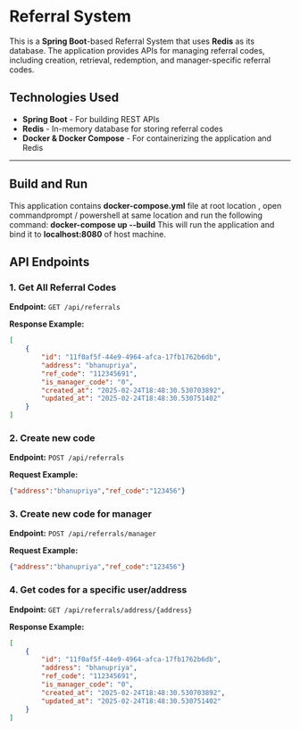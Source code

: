 # Referral System

This is a **Spring Boot**-based Referral System that uses **Redis** as its database. The application provides APIs for managing referral codes, including creation, retrieval, redemption, and manager-specific referral codes.

## Technologies Used

- **Spring Boot** - For building REST APIs  
- **Redis** - In-memory database for storing referral codes  
- **Docker & Docker Compose** - For containerizing the application and Redis  

---

## Build and Run

This application contains **docker-compose.yml** file at root location , open commandprompt / powershell at same location and run the following command:
**docker-compose up --build** 
This will run the application and bind it to **localhost:8080** of host machine.

## API Endpoints

### 1. Get All Referral Codes
**Endpoint:** `GET /api/referrals`

**Response Example:**
```json
[
    {
        "id": "11f0af5f-44e9-4964-afca-17fb1762b6db",
        "address": "bhanupriya",
        "ref_code": "112345691",
        "is_manager_code": "0",
        "created_at": "2025-02-24T18:48:30.530703892",
        "updated_at": "2025-02-24T18:48:30.530751402"
    }
]

```

### 2. Create new code 
**Endpoint:** `POST /api/referrals`

**Request Example:**
```json
{"address":"bhanupriya","ref_code":"123456"}

```

### 3. Create new code for manager
**Endpoint:** `POST /api/referrals/manager`

**Request Example:**
```json
{"address":"bhanupriya","ref_code":"123456"}

```

### 4. Get codes  for a specific user/address
**Endpoint:** `GET /api/referrals/address/{address}`

**Response Example:**
```json
[
    {
        "id": "11f0af5f-44e9-4964-afca-17fb1762b6db",
        "address": "bhanupriya",
        "ref_code": "112345691",
        "is_manager_code": "0",
        "created_at": "2025-02-24T18:48:30.530703892",
        "updated_at": "2025-02-24T18:48:30.530751402"
    }
]

```
